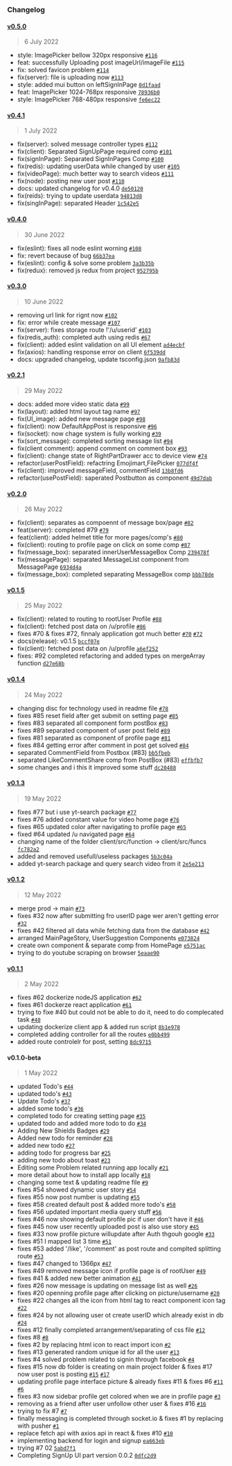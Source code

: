 ### Changelog

#### [v0.5.0](https://github.com/Roman-Ojha/social/compare/v0.4.1...v0.5.0)

> 6 July 2022

- style: ImagePicker bellow 320px responsive [`#116`](https://github.com/Roman-Ojha/social/issues/116)
- feat: successfully Uploading post imageUrl/imageFile [`#115`](https://github.com/Roman-Ojha/social/issues/115)
- fix: solved favicon problem [`#114`](https://github.com/Roman-Ojha/social/issues/114)
- fix(server): file is uploading now [`#113`](https://github.com/Roman-Ojha/social/issues/113)
- style: added mui button on leftSignInPage [`0d1faad`](https://github.com/Roman-Ojha/social/commit/0d1faadeb960a4d2d7eb1da92da5a3df6ef66556)
- feat: ImagePicker 1024-768px responsive [`78936b0`](https://github.com/Roman-Ojha/social/commit/78936b0e3406f8eeb13a556f6270187f68738270)
- style: ImagePicker 768-480px responsive [`fe6ec22`](https://github.com/Roman-Ojha/social/commit/fe6ec22ba033d1dc669d50f693cd55af44af06ee)

#### [v0.4.1](https://github.com/Roman-Ojha/social/compare/v0.4.0...v0.4.1)

> 1 July 2022

- fix(server): solved message controller types [`#112`](https://github.com/Roman-Ojha/social/issues/112)
- fix(client): Separated SignUpPage required comp [`#101`](https://github.com/Roman-Ojha/social/issues/101)
- fix(signInPage): Separated SignInPages Comp [`#100`](https://github.com/Roman-Ojha/social/issues/100)
- fix(redis): updating userData while changed by user [`#105`](https://github.com/Roman-Ojha/social/issues/105)
- fix(videoPage): much better way to search videos [`#111`](https://github.com/Roman-Ojha/social/issues/111)
- fix(node): posting new user post [`#110`](https://github.com/Roman-Ojha/social/issues/110)
- docs: updated changelog for v0.4.0 [`de50120`](https://github.com/Roman-Ojha/social/commit/de5012056fc70189fa9ab7502e4ad69fe3ad0aec)
- fix(reids): trying to update userdata [`94813d8`](https://github.com/Roman-Ojha/social/commit/94813d80013e1cfce29518498a9bbfdfe6c305cd)
- fix(singInPage): separated Header [`1c542e5`](https://github.com/Roman-Ojha/social/commit/1c542e59d77922405e276cdd9041df87ab8505c9)

#### [v0.4.0](https://github.com/Roman-Ojha/social/compare/v0.3.0...v0.4.0)

> 30 June 2022

- fix(eslint): fixes all node eslint worning [`#108`](https://github.com/Roman-Ojha/social/issues/108)
- fix: revert because of bug [`66b37ea`](https://github.com/Roman-Ojha/social/commit/66b37eabd33e9fb2fa037b6ef62e3ec1d0ea3b73)
- fix(eslint): config & solve some problem [`3a3b35b`](https://github.com/Roman-Ojha/social/commit/3a3b35bd37f8624207544c69481b9d21a69438a5)
- fix(redux): removed js redux from project [`952795b`](https://github.com/Roman-Ojha/social/commit/952795b366a19e7e5c158fd373716563b1012577)

#### [v0.3.0](https://github.com/Roman-Ojha/social/compare/v0.2.1...v0.3.0)

> 10 June 2022

- removing url link for rignt now [`#102`](https://github.com/Roman-Ojha/social/pull/102)
- fix: error while create message [`#107`](https://github.com/Roman-Ojha/social/issues/107)
- fix(server): fixes storage route !'/u/userid' [`#103`](https://github.com/Roman-Ojha/social/issues/103)
- fix(redis_auth): completed auth using redis [`#67`](https://github.com/Roman-Ojha/social/issues/67)
- fix(client): added eslint validation on all UI element [`ad4ecbf`](https://github.com/Roman-Ojha/social/commit/ad4ecbfa843e278aa7bdd2c86159ac0f1dac88a4)
- fix(axios): handling response error on client [`6f539dd`](https://github.com/Roman-Ojha/social/commit/6f539ddb4a1c72e287700a500dee0c3038c794b2)
- docs: upgraded changelog, update tsconfig.json [`9afb83d`](https://github.com/Roman-Ojha/social/commit/9afb83d093b1c0b6b4d3df68a7b2970848400bb4)

#### [v0.2.1](https://github.com/Roman-Ojha/social/compare/v0.2.0...v0.2.1)

> 29 May 2022

- docs: added more video static data [`#99`](https://github.com/Roman-Ojha/social/issues/99)
- fix(layout): added html layout tag name [`#97`](https://github.com/Roman-Ojha/social/issues/97)
- fix(UI_image): added new message page [`#98`](https://github.com/Roman-Ojha/social/issues/98)
- fix(client): now DefaultAppPost is responsive [`#96`](https://github.com/Roman-Ojha/social/issues/96)
- fix(socket): now chage system is fully working [`#39`](https://github.com/Roman-Ojha/social/issues/39)
- fix(sort_message): completed sorting message list [`#94`](https://github.com/Roman-Ojha/social/issues/94)
- fix(client comment): append comment on comment box [`#93`](https://github.com/Roman-Ojha/social/issues/93)
- fix(client): change state of RightPartDrawer acc to device view [`#74`](https://github.com/Roman-Ojha/social/issues/74)
- refactor(userPostField): refactring Emojimart,FilePicker [`077df4f`](https://github.com/Roman-Ojha/social/commit/077df4f9d091af09cead4db17271f11df563c9be)
- fix(client): improved messageField, commentField [`13b8fd6`](https://github.com/Roman-Ojha/social/commit/13b8fd6f766c25bb1947906c0d833db63745b7a4)
- refactor(usePostField): saperated Postbutton as component [`49d7dab`](https://github.com/Roman-Ojha/social/commit/49d7dab84b5a770738d90e96b3872a19b5fc7ecc)

#### [v0.2.0](https://github.com/Roman-Ojha/social/compare/v0.1.5...v0.2.0)

> 26 May 2022

- fix(client): separates as compoennt of message box/page [`#82`](https://github.com/Roman-Ojha/social/issues/82)
- feat(server): completed #79 [`#79`](https://github.com/Roman-Ojha/social/issues/79)
- feat(client): added helmet title for more pages/comp's [`#80`](https://github.com/Roman-Ojha/social/issues/80)
- fix(client): routing to profile page on click on some comp [`#87`](https://github.com/Roman-Ojha/social/issues/87)
- fix(message_box): separated innerUserMessageBox Comp [`239478f`](https://github.com/Roman-Ojha/social/commit/239478f980a0243763b41a6afd1214664c861c8f)
- fix(messagePage): separated MessageList component from MessagePage [`6934d4a`](https://github.com/Roman-Ojha/social/commit/6934d4a27171c10c6613ecb93d30e317f360f90c)
- fix(message_box): completed separating MessageBox comp [`bbb78de`](https://github.com/Roman-Ojha/social/commit/bbb78de7df0d9f5d1b70f125cc28676130b19483)

#### [v0.1.5](https://github.com/Roman-Ojha/social/compare/v0.1.4...v0.1.5)

> 25 May 2022

- fix(client): related to routing to rootUser Profile [`#88`](https://github.com/Roman-Ojha/social/issues/88)
- fix(client): fetched post data on /u/profile [`#86`](https://github.com/Roman-Ojha/social/issues/86)
- fixes #70 & fixes #72, finnaly application got much better [`#70`](https://github.com/Roman-Ojha/social/issues/70) [`#72`](https://github.com/Roman-Ojha/social/issues/72)
- docs(release): v0.1.5 [`bccf07e`](https://github.com/Roman-Ojha/social/commit/bccf07ee5cf7f76897c8db84220edf77ffbe16cf)
- fix(client): fetched post data on /u/profile [`a6ef252`](https://github.com/Roman-Ojha/social/commit/a6ef2528b5b7637185f64b38fcb6a847a1105cef)
- fixes: #92 completed refactoring and added types on mergeArray function [`d27e68b`](https://github.com/Roman-Ojha/social/commit/d27e68bd13d530f8b3090567538b7d7bf384b593)

#### [v0.1.4](https://github.com/Roman-Ojha/social/compare/v0.1.3...v0.1.4)

> 24 May 2022

- changing disc for technology used in readme file [`#78`](https://github.com/Roman-Ojha/social/pull/78)
- fixes #85 reset field after get submit on setting page [`#85`](https://github.com/Roman-Ojha/social/issues/85)
- fixes #83 separated all component form postBox [`#83`](https://github.com/Roman-Ojha/social/issues/83)
- fixes #89 separated component of user post field [`#89`](https://github.com/Roman-Ojha/social/issues/89)
- fixes #81 separated as component of profile page [`#81`](https://github.com/Roman-Ojha/social/issues/81)
- fixes #84 getting error after comment in post get solved [`#84`](https://github.com/Roman-Ojha/social/issues/84)
- separated CommentField from Postbox (#83) [`bb5fbeb`](https://github.com/Roman-Ojha/social/commit/bb5fbebf7fdc3d8c5903bb3db5e30da3250a25d5)
- separated LikeCommentShare comp from PostBox (#83) [`effbfb7`](https://github.com/Roman-Ojha/social/commit/effbfb714e4565df50a4e3c6a71f1dc08de0a7dd)
- some changes and i this it improved some stuff [`dc20488`](https://github.com/Roman-Ojha/social/commit/dc204885b942be870c991fbc521a21f82d13917e)

#### [v0.1.3](https://github.com/Roman-Ojha/social/compare/v0.1.2...v0.1.3)

> 19 May 2022

- fixes #77 but i use yt-search package [`#77`](https://github.com/Roman-Ojha/social/issues/77)
- fixes #76 added constant value for video home page [`#76`](https://github.com/Roman-Ojha/social/issues/76)
- fixes #65 updated color after navigating to profile page [`#65`](https://github.com/Roman-Ojha/social/issues/65)
- fixed #64 updated /u navigated page [`#64`](https://github.com/Roman-Ojha/social/issues/64)
- changing name of the folder client/src/function -&gt; client/src/funcs [`fc782a2`](https://github.com/Roman-Ojha/social/commit/fc782a26e88861ae4206fa356f5eea14c35d6d7a)
- added and removed usefull/useless packages [`5b3c04a`](https://github.com/Roman-Ojha/social/commit/5b3c04a2589296825f496e52df470cae5c328ad9)
- added yt-search package and query search video from it [`2e5e213`](https://github.com/Roman-Ojha/social/commit/2e5e21398e5f6eb6a43abfdcc2dd8986a402d482)

#### [v0.1.2](https://github.com/Roman-Ojha/social/compare/v0.1.1...v0.1.2)

> 12 May 2022

- merge prod -&gt; main [`#73`](https://github.com/Roman-Ojha/social/pull/73)
- fixes #32 now after submitting fro userID page wer aren't getting error [`#32`](https://github.com/Roman-Ojha/social/issues/32)
- fixes #42 filtered all data while fetching data from the database [`#42`](https://github.com/Roman-Ojha/social/issues/42)
- arranged MainPageStory, UserSuggestion Components [`e073824`](https://github.com/Roman-Ojha/social/commit/e073824b302624bbb72ddf34c7943c98eb57d26c)
- create own component & separate comp from HomePage [`e5751ac`](https://github.com/Roman-Ojha/social/commit/e5751ac20d661a14d40c00619910fbbdb9383482)
- trying to do youtube scraping on browser [`5eaae90`](https://github.com/Roman-Ojha/social/commit/5eaae907b60ab103a965822964230f25388f9814)

#### [v0.1.1](https://github.com/Roman-Ojha/social/compare/v0.1.0-beta...v0.1.1)

> 2 May 2022

- fixes #62 dockerize nodeJS application [`#62`](https://github.com/Roman-Ojha/social/issues/62)
- fixes #61 dockerze react application [`#61`](https://github.com/Roman-Ojha/social/issues/61)
- trying to fixe #40 but could not be able to do it, need to do complecated task [`#40`](https://github.com/Roman-Ojha/social/issues/40)
- updating dockerize client app & added run script [`8b1e978`](https://github.com/Roman-Ojha/social/commit/8b1e978b0475a7ea8fcefdd815b2771280595d94)
- completed adding controller for all the routes [`e0bb499`](https://github.com/Roman-Ojha/social/commit/e0bb499019744cb6003ab90171e0e7188dcc8f77)
- added route controlelr for post, setting [`8dc9715`](https://github.com/Roman-Ojha/social/commit/8dc9715095ed75281edfef41ac913e40aecadd7b)

#### v0.1.0-beta

> 1 May 2022

- updated Todo's [`#44`](https://github.com/Roman-Ojha/social/pull/44)
- updated todo's [`#43`](https://github.com/Roman-Ojha/social/pull/43)
- Update Todo's [`#37`](https://github.com/Roman-Ojha/social/pull/37)
- added some todo's [`#36`](https://github.com/Roman-Ojha/social/pull/36)
- completed todo for creating setting page [`#35`](https://github.com/Roman-Ojha/social/pull/35)
- updated todo and added more todo to do [`#34`](https://github.com/Roman-Ojha/social/pull/34)
- Adding New Shields Badges [`#29`](https://github.com/Roman-Ojha/social/pull/29)
- Added new todo for reminder [`#28`](https://github.com/Roman-Ojha/social/pull/28)
- added new todo [`#27`](https://github.com/Roman-Ojha/social/pull/27)
- adding todo for progress bar [`#25`](https://github.com/Roman-Ojha/social/pull/25)
- adding new todo about toast [`#23`](https://github.com/Roman-Ojha/social/pull/23)
- Editing some Problem related running app locally [`#21`](https://github.com/Roman-Ojha/social/pull/21)
- more detail about how to install app locally [`#18`](https://github.com/Roman-Ojha/social/pull/18)
- changing some text & updating readme file [`#9`](https://github.com/Roman-Ojha/social/pull/9)
- fixes #54 showed dynamic user story [`#54`](https://github.com/Roman-Ojha/social/issues/54)
- fixes #55 now post number is updating [`#55`](https://github.com/Roman-Ojha/social/issues/55)
- fixes #58 created default post & added more todo's [`#58`](https://github.com/Roman-Ojha/social/issues/58)
- fixes #56 updated important media query stuff [`#56`](https://github.com/Roman-Ojha/social/issues/56)
- fixes #46 now showing default profile pic if user don't have it [`#46`](https://github.com/Roman-Ojha/social/issues/46)
- fixes #45 now user recently uploaded post is also use story [`#45`](https://github.com/Roman-Ojha/social/issues/45)
- fixes #33 now profile picture willupdate after Auth thgouh google [`#33`](https://github.com/Roman-Ojha/social/issues/33)
- fixes #51 I mapped list 3 time [`#51`](https://github.com/Roman-Ojha/social/issues/51)
- fixes #53 added '/like', '/comment' as post route and complted splitting route [`#53`](https://github.com/Roman-Ojha/social/issues/53)
- fixes #47 changed to 1366px [`#47`](https://github.com/Roman-Ojha/social/issues/47)
- fixes #49 removed message icon if profile page is of rootUser [`#49`](https://github.com/Roman-Ojha/social/issues/49)
- fixes #41 & added new better animation [`#41`](https://github.com/Roman-Ojha/social/issues/41)
- fixes #26 now message is updating on message list as well [`#26`](https://github.com/Roman-Ojha/social/issues/26)
- fixes #20 openning profile page after clicking on picture/username [`#20`](https://github.com/Roman-Ojha/social/issues/20)
- fixes #22 changes all the icon from html tag to react component icon tag [`#22`](https://github.com/Roman-Ojha/social/issues/22)
- fixes #24 by not allowing user ot create userID which already exist in db [`#24`](https://github.com/Roman-Ojha/social/issues/24)
- fixes #12 finally completed arrangement/separating of css file [`#12`](https://github.com/Roman-Ojha/social/issues/12)
- fixes #8 [`#8`](https://github.com/Roman-Ojha/social/issues/8)
- fixes #2 by replacing html icon to react import icon [`#2`](https://github.com/Roman-Ojha/social/issues/2)
- fixes #13 generated random unique id for all the user [`#13`](https://github.com/Roman-Ojha/social/issues/13)
- fixes #4 solved problem related to signin through facebook [`#4`](https://github.com/Roman-Ojha/social/issues/4)
- fixes #15 now db folder is creating on main project folder & fixes #17 now user post is posting [`#15`](https://github.com/Roman-Ojha/social/issues/15) [`#17`](https://github.com/Roman-Ojha/social/issues/17)
- updating profile page interface picture & already fixes #11 & fixes #6 [`#11`](https://github.com/Roman-Ojha/social/issues/11) [`#6`](https://github.com/Roman-Ojha/social/issues/6)
- fixes #3 now sidebar profile get colored when we are in profile page [`#3`](https://github.com/Roman-Ojha/social/issues/3)
- removing as a friend after user unfollow other user & fixes #16 [`#16`](https://github.com/Roman-Ojha/social/issues/16)
- trying to fix #7 [`#7`](https://github.com/Roman-Ojha/social/issues/7)
- finally messaging is completed through socket.io & fixes #1 by replacing with pusher [`#1`](https://github.com/Roman-Ojha/social/issues/1)
- replace fetch api with axios api in react & fixes #10 [`#10`](https://github.com/Roman-Ojha/social/issues/10)
- implementing backend for login and signup [`ea663eb`](https://github.com/Roman-Ojha/social/commit/ea663eb62ef6cfe878ab7aec59cc87c807d7a750)
- trying #7 02 [`5abd7f1`](https://github.com/Roman-Ojha/social/commit/5abd7f13b4c14f9e73ed60d18856897a4e781ea1)
- Completing SignUp UI part version 0.0.2 [`0dfc2d9`](https://github.com/Roman-Ojha/social/commit/0dfc2d9ee191d94e512f386822e50eba473bb7e6)